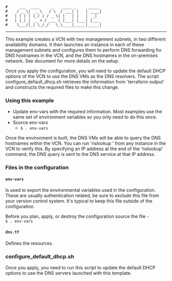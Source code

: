     #     ___  ____     _    ____ _     _____
    #    / _ \|  _ \   / \  / ___| |   | ____|
    #   | | | | |_) | / _ \| |   | |   |  _|
    #   | |_| |  _ < / ___ | |___| |___| |___
    #    \___/|_| \_/_/   \_\____|_____|_____|
***
This example creates a VCN with two management subnets, in two different availability domains. It then launches an instance in each of these management subnets and configures them to perform DNS forwarding for DNS hostnames in the VCN, and the DNS hostnames in the on-premises network. See document for more details on the setup. 

Once you apply the configuration, you will need to update the default DHCP options of the VCN to use the DNS VMs as the DNS resolvers. The script configure_default_dhcp.sh retrieves the information from 'terraform output' and constructs the required files to make this change. 

### Using this example
* Update env-vars with the required information. Most examples use the same set of environment variables so you only need to do this once.
* Source env-vars
  * `$ . env-vars`

Once the environment is built, the DNS VMs will be able to query the DNS hostnames within the VCN. You can run 'nslookup <fqdn-of-an-instance-in-vcn> <DNS VM IP>' from any instance in the VCN to verify this. By specifying an IP address at the end of the 'nslookup' command, the DNS query is sent to the DNS service at that IP address.

### Files in the configuration

#### `env-vars`
Is used to export the environmental variables used in the configuration. These are usually authentication related, be sure to exclude this file from your version control system. It's typical to keep this file outside of the configuration.

Before you plan, apply, or destroy the configuration source the file -  
`$ . env-vars`


#### `dns.tf`
Defines the resources. 

### configure_default_dhcp.sh
Once you apply, you need to run this script to update the default DHCP options to use the DNS servers launched with this template. 

